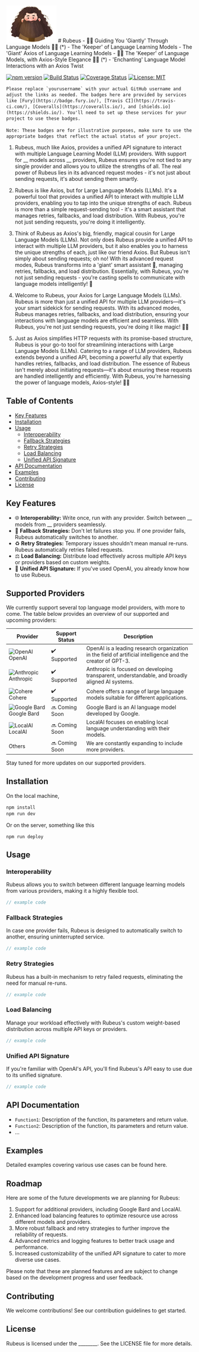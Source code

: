 <img src="/docs/images/Sticker.png" height=100/>
# Rubeus
- 🧙‍♂️ Guiding You 'Giantly' Through Language Models 🧙‍♂️ (*)
- The 'Keeper' of Language Learning Models
- The 'Giant' Axios of Language Learning Models
- 🧙‍♂️ The 'Keeper' of Language Models, with Axios-Style Elegance 🧙‍♂️ (*)
- 'Enchanting' Language Model Interactions with an Axios Twist

[![npm version](https://badge.fury.io/js/rubeus.svg)](https://badge.fury.io/js/rubeus)
[![Build Status](https://travis-ci.com/yourusername/rubeus.svg?branch=master)](https://travis-ci.com/yourusername/rubeus)
[![Coverage Status](https://coveralls.io/repos/github/yourusername/rubeus/badge.svg?branch=master)](https://coveralls.io/github/yourusername/rubeus?branch=master)
[![License: MIT](https://img.shields.io/badge/License-MIT-yellow.svg)](https://opensource.org/licenses/MIT)

```todo
Please replace `yourusername` with your actual GitHub username and adjust the links as needed. The badges here are provided by services like [Fury](https://badge.fury.io/), [Travis CI](https://travis-ci.com/), [Coveralls](https://coveralls.io/), and [shields.io](https://shields.io/). You'll need to set up these services for your project to use these badges.

Note: These badges are for illustrative purposes, make sure to use the appropriate badges that reflect the actual status of your project.
```

1. Rubeus, much like Axios, provides a unified API signature to interact with multiple Language Learning Model (LLM) providers. With support for __ models across __ providers, Rubeus ensures you're not tied to any single provider and allows you to utilize the strengths of all. The real power of Rubeus lies in its advanced request modes - it's not just about sending requests, it's about sending them smartly.

2. Rubeus is like Axios, but for Large Language Models (LLMs). It's a powerful tool that provides a unified API to interact with multiple LLM providers, enabling you to tap into the unique strengths of each. Rubeus is more than a simple request-sending tool - it's a smart assistant that manages retries, fallbacks, and load distribution. With Rubeus, you're not just sending requests, you're doing it intelligently.

3. Think of Rubeus as Axios's big, friendly, magical cousin for Large Language Models (LLMs). Not only does Rubeus provide a unified API to interact with multiple LLM providers, but it also enables you to harness the unique strengths of each, just like our friend Axios. But Rubeus isn't simply about sending requests; oh no! With its advanced request modes, Rubeus transforms into a 'giant' smart assistant 🎩, managing retries, fallbacks, and load distribution. Essentially, with Rubeus, you're not just sending requests - you're casting spells to communicate with language models intelligently! 🚀

4. Welcome to Rubeus, your Axios for Large Language Models (LLMs). Rubeus is more than just a unified API for multiple LLM providers—it's your smart sidekick for sending requests. With its advanced modes, Rubeus manages retries, fallbacks, and load distribution, ensuring your interactions with language models are efficient and seamless. With Rubeus, you're not just sending requests, you're doing it like magic! 🎩🚀

5. Just as Axios simplifies HTTP requests with its promise-based structure, Rubeus is your go-to tool for streamlining interactions with Large Language Models (LLMs). Catering to a range of LLM providers, Rubeus extends beyond a unified API, becoming a powerful ally that expertly handles retries, fallbacks, and load distribution. The essence of Rubeus isn't merely about initiating requests—it's about ensuring these requests are handled intelligently and efficiently. With Rubeus, you're harnessing the power of language models, Axios-style! 💼🚀

## Table of Contents

- [Key Features](#key-features)
- [Installation](#installation)
- [Usage](#usage)
  - [Interoperability](#interoperability)
  - [Fallback Strategies](#fallback-strategies)
  - [Retry Strategies](#retry-strategies)
  - [Load Balancing](#load-balancing)
  - [Unified API Signature](#unified-api-signature)
- [API Documentation](#api-documentation)
- [Examples](#examples)
- [Contributing](#contributing)
- [License](#license)

## Key Features

- :globe_with_meridians: **Interoperability:** Write once, run with any provider. Switch between __ models from __ providers seamlessly.
- :arrows_counterclockwise: **Fallback Strategies:** Don't let failures stop you. If one provider fails, Rubeus automatically switches to another.
- :recycle: **Retry Strategies:** Temporary issues shouldn't mean manual re-runs. Rubeus automatically retries failed requests.
- :balance_scale: **Load Balancing:** Distribute load effectively across multiple API keys or providers based on custom weights.
- :memo: **Unified API Signature:** If you've used OpenAI, you already know how to use Rubeus.

## Supported Providers

We currently support several top language model providers, with more to come. The table below provides an overview of our supported and upcoming providers:

| Provider  | Support Status  | Description |
|---|---|---|
| ![OpenAI](logo_link) OpenAI  | :heavy_check_mark: Supported  | OpenAI is a leading research organization in the field of artificial intelligence and the creator of GPT-3. |
| ![Anthropic](logo_link) Anthropic  | :heavy_check_mark: Supported  | Anthropic is focused on developing transparent, understandable, and broadly aligned AI systems. |
| ![Cohere](logo_link) Cohere  | :heavy_check_mark: Supported  | Cohere offers a range of large language models suitable for different applications. |
| ![Google Bard](logo_link) Google Bard  | :soon: Coming Soon  | Google Bard is an AI language model developed by Google. |
| ![LocalAI](logo_link) LocalAI  | :soon: Coming Soon  | LocalAI focuses on enabling local language understanding with their models. |
| Others  | :soon: Coming Soon  | We are constantly expanding to include more providers. |

Stay tuned for more updates on our supported providers.

## Installation
On the local machine,
```bash
npm install
npm run dev
```
Or on the server, something like this
```
npm run deploy
```

## Usage

### Interoperability
Rubeus allows you to switch between different language learning models from various providers, making it a highly flexible tool.
```javascript
// example code
```

### Fallback Strategies
In case one provider fails, Rubeus is designed to automatically switch to another, ensuring uninterrupted service.
```javascript
// example code
```

### Retry Strategies
Rubeus has a built-in mechanism to retry failed requests, eliminating the need for manual re-runs.
```javascript
// example code
```

### Load Balancing
Manage your workload effectively with Rubeus's custom weight-based distribution across multiple API keys or providers.
```javascript
// example code
```

### Unified API Signature
If you're familiar with OpenAI's API, you'll find Rubeus's API easy to use due to its unified signature.
```javascript
// example code
```

## API Documentation

- `Function1`: Description of the function, its parameters and return value.
- `Function2`: Description of the function, its parameters and return value.
- ...

## Examples

Detailed examples covering various use cases can be found here.

## Roadmap

Here are some of the future developments we are planning for Rubeus:

1. Support for additional providers, including Google Bard and LocalAI.
2. Enhanced load balancing features to optimize resource use across different models and providers.
3. More robust fallback and retry strategies to further improve the reliability of requests.
4. Advanced metrics and logging features to better track usage and performance.
5. Increased customizability of the unified API signature to cater to more diverse use cases.

Please note that these are planned features and are subject to change based on the development progress and user feedback.

## Contributing

We welcome contributions! See our contribution guidelines to get started.

## License

Rubeus is licensed under the ________. See the LICENSE file for more details.